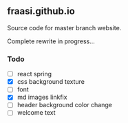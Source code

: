 ## fraasi.github.io

Source code for master branch website.

Complete rewrite in progress...

### Todo
* [ ] react spring
* [x] css background texture
* [ ] font
* [x] md images linkfix
* [ ] header background color change
* [ ] welcome text
